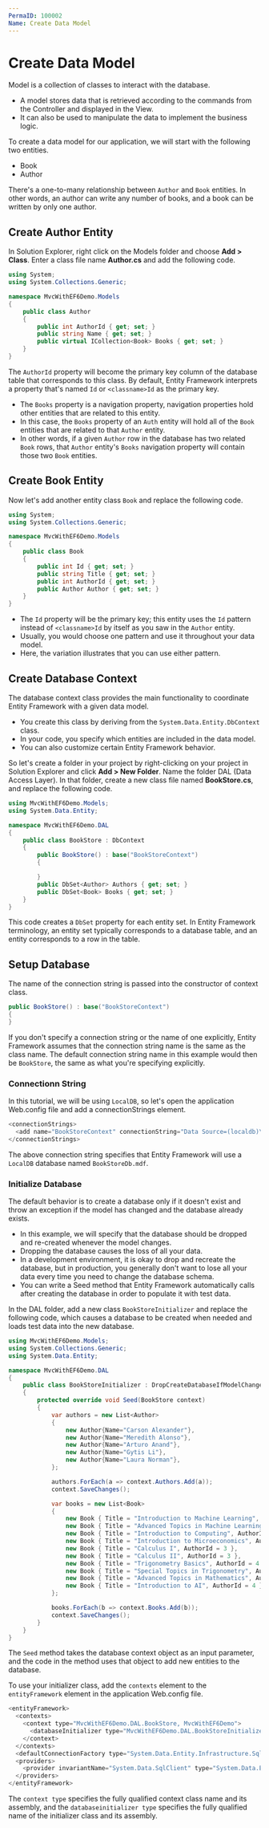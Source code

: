 ```yaml
---
PermaID: 100002
Name: Create Data Model
---
```


# Create Data Model

Model is a collection of classes to interact with the database.

 - A model stores data that is retrieved according to the commands from the Controller and displayed in the View.
 - It can also be used to manipulate the data to implement the business logic.

To create a data model for our application, we will start with the following two entities.

 - Book
 - Author

There's a one-to-many relationship between `Author` and `Book` entities. In other words, an author can write any number of books, and a book can be written by only one author.

## Create Author Entity

In Solution Explorer, right click on the Models folder and choose **Add > Class**. Enter a class file name **Author.cs** and add the following code.

```csharp
using System;
using System.Collections.Generic;

namespace MvcWithEF6Demo.Models
{
    public class Author
    {
        public int AuthorId { get; set; }
        public string Name { get; set; }
        public virtual ICollection<Book> Books { get; set; }
    }
}
```

The `AuthorId` property will become the primary key column of the database table that corresponds to this class. By default, Entity Framework interprets a property that's named `Id` or `<classname>Id` as the primary key.

 - The `Books` property is a navigation property, navigation properties hold other entities that are related to this entity. 
 - In this case, the `Books` property of an `Auth` entity will hold all of the `Book` entities that are related to that `Author` entity. 
 - In other words, if a given `Author` row in the database has two related `Book` rows, that `Author` entity's `Books` navigation property will contain those two `Book` entities.

## Create Book Entity

Now let's add another entity class `Book` and replace the following code.

```csharp
using System;
using System.Collections.Generic;

namespace MvcWithEF6Demo.Models
{
    public class Book
    {
        public int Id { get; set; }
        public string Title { get; set; }
        public int AuthorId { get; set; }
        public Author Author { get; set; }
    }
}
```

 - The `Id` property will be the primary key; this entity uses the `Id` pattern instead of `<classname>Id` by itself as you saw in the `Author` entity. 
 - Usually, you would choose one pattern and use it throughout your data model. 
 - Here, the variation illustrates that you can use either pattern. 

## Create Database Context

The database context class provides the main functionality to coordinate Entity Framework with a given data model. 

 - You create this class by deriving from the `System.Data.Entity.DbContext` class. 
 - In your code, you specify which entities are included in the data model. 
 - You can also customize certain Entity Framework behavior. 

So let's create a folder in your project by right-clicking on your project in Solution Explorer and click **Add > New Folder**. Name the folder DAL (Data Access Layer). In that folder, create a new class file named **BookStore.cs**, and replace the following code.

```csharp
using MvcWithEF6Demo.Models;
using System.Data.Entity;

namespace MvcWithEF6Demo.DAL
{
    public class BookStore : DbContext
    {
        public BookStore() : base("BookStoreContext")
        {

        }
        public DbSet<Author> Authors { get; set; }
        public DbSet<Book> Books { get; set; }
    }
}
```

This code creates a `DbSet` property for each entity set. In Entity Framework terminology, an entity set typically corresponds to a database table, and an entity corresponds to a row in the table.

## Setup Database

The name of the connection string is passed into the constructor of context class.

```csharp
public BookStore() : base("BookStoreContext")
{
}
```

If you don't specify a connection string or the name of one explicitly, Entity Framework assumes that the connection string name is the same as the class name. The default connection string name in this example would then be `BookStore`, the same as what you're specifying explicitly.

### Connectionn String

In this tutorial, we will be using `LocalDB`, so let's open the application Web.config file and add a connectionStrings element.

```csharp
<connectionStrings>
  <add name="BookStoreContext" connectionString="Data Source=(localdb)\ProjectsV13;Initial Catalog=BookStoreDb;Integrated Security=True;" providerName="System.Data.SqlClient"/>
</connectionStrings>
```

The above connection string specifies that Entity Framework will use a `LocalDB` database named `BookStoreDb.mdf`.

### Initialize Database

The default behavior is to create a database only if it doesn't exist and throw an exception if the model has changed and the database already exists.

 - In this example, we will specify that the database should be dropped and re-created whenever the model changes.
 - Dropping the database causes the loss of all your data. 
 - In a development environment, it is okay to drop and recreate the database, but in production, you generally don't want to lose all your data every time you need to change the database schema. 
 - You can write a Seed method that Entity Framework automatically calls after creating the database in order to populate it with test data.

In the DAL folder, add a new class `BookStoreInitializer` and replace the following code, which causes a database to be created when needed and loads test data into the new database.

```csharp
using MvcWithEF6Demo.Models;
using System.Collections.Generic;
using System.Data.Entity;

namespace MvcWithEF6Demo.DAL
{
    public class BookStoreInitializer : DropCreateDatabaseIfModelChanges<BookStore>
    {
        protected override void Seed(BookStore context)
        {
            var authors = new List<Author>
            {
                new Author{Name="Carson Alexander"},
                new Author{Name="Meredith Alonso"},
                new Author{Name="Arturo Anand"},
                new Author{Name="Gytis Li"},
                new Author{Name="Laura Norman"},
            };

            authors.ForEach(a => context.Authors.Add(a));
            context.SaveChanges();

            var books = new List<Book>
            {
                new Book { Title = "Introduction to Machine Learning", AuthorId = 1 },
                new Book { Title = "Advanced Topics in Machine Learning", AuthorId = 1 },
                new Book { Title = "Introduction to Computing", AuthorId = 1 },
                new Book { Title = "Introduction to Microeconomics", AuthorId = 2 },
                new Book { Title = "Calculus I", AuthorId = 3 },
                new Book { Title = "Calculus II", AuthorId = 3 },
                new Book { Title = "Trigonometry Basics", AuthorId = 4 },
                new Book { Title = "Special Topics in Trigonometry", AuthorId = 4 },
                new Book { Title = "Advanced Topics in Mathematics", AuthorId = 4 },
                new Book { Title = "Introduction to AI", AuthorId = 4 },
            };

            books.ForEach(b => context.Books.Add(b));
            context.SaveChanges();
        }
    }
}
```

The `Seed` method takes the database context object as an input parameter, and the code in the method uses that object to add new entities to the database.

To use your initializer class, add the `contexts` element to the `entityFramework` element in the application Web.config file.

```csharp
<entityFramework>
  <contexts>
    <context type="MvcWithEF6Demo.DAL.BookStore, MvcWithEF6Demo">
      <databaseInitializer type="MvcWithEF6Demo.DAL.BookStoreInitializer, MvcWithEF6Demo" />
    </context>
  </contexts>
  <defaultConnectionFactory type="System.Data.Entity.Infrastructure.SqlConnectionFactory, EntityFramework" />
  <providers>
    <provider invariantName="System.Data.SqlClient" type="System.Data.Entity.SqlServer.SqlProviderServices, EntityFramework.SqlServer" />
  </providers>
</entityFramework>
```

The `context type` specifies the fully qualified context class name and its assembly, and the `databaseinitializer type` specifies the fully qualified name of the initializer class and its assembly. 